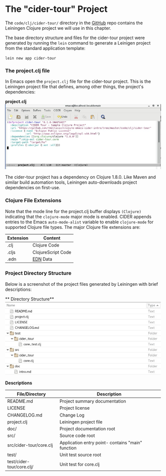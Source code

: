 # The "cider-tour" Project

The `code/clj/cider-tour/` directory in the [GitHub](https://github.com/tbellisiv/clojure-emacs-cider-intro) repo contains the Leiningen Clojure project we will use in this chapter.

The base directory structure and files for the cider-tour project were generated by running the `lein` command to generate a Leinigen project from the standard application template:

`lein new app cider-tour`

### The project.clj file

In Emacs open the `project.clj` file for the cider-tour project. This is the Leiningen project file that defines, among other things, the project's dependencies:

**project.clj**  
![project.clj for cider-tour project](images/project_clj.jpg)

The cider-tour project has a dependency on Clojure 1.8.0. Like Maven and similar build automation tools, Leiningen auto-downloads project dependencies on first-use.

### Clojure File Extensions

Note that the mode line for the project.clj buffer displays `(Clojure)` indicating that the `clojure-mode` major mode is enabled. CIDER appends entries to the Emacs `auto-mode-alist` variable to enable `clojure-mode` for supported Clojure file types. The major Clojure file extensions are:

| Extension | Content |
| --- | --- |
| .clj | Clojure Code |
| .cljs | ClojureScript Code |
| .edn | [EDN](https://github.com/edn-format/edn) Data |

### Project Directory Structure

Below is a screenshot of the project files generated by Leiningen with brief descriptions:

** Directory Structure**
![Project Directory Structure](images/project_dir_tree.jpg)


**Descriptions**

| File/Directory | Description |
| --- | --- |
| README.md | Project summary documentation |
| LICENSE | Project license |
| CHANGELOG.md | Change Log |
| project.clj| Leiningen project file |
| doc/ | Project documentation root |
| src/ | Source code root |
| src/cider-tour/core.clj | Application entry point- contains "main" function |
| test/| Unit test source root |
| test/cider-tour/core.clj/| Unit test for core.clj |







